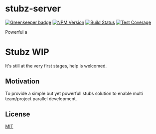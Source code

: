 # stubz-server

[![Greenkeeper badge](https://badges.greenkeeper.io/hisco/stubz.svg)](https://greenkeeper.io/)
[![NPM Version][npm-image]][npm-url]
[![Build Status][travis-image]][travis-url]
[![Test Coverage][coveralls-image]][coveralls-url]

  Powerful a
# Stubz WIP
It's still at the very first stages, help is welcomed.

## Motivation
To provide a simple but yet powerfull stubs solution to enable multi team/project parallel development.

## License

  [MIT](LICENSE)

[npm-image]: https://img.shields.io/npm/v/stubz.svg
[npm-url]: https://npmjs.org/package/fstubz
[travis-image]: https://img.shields.io/travis/hisco/stubz/master.svg?style=flat-square
[travis-url]: https://travis-ci.org/hisco/stubz
[coveralls-image]: https://coveralls.io/repos/github/hisco/stubz/badge.svg?branch=master
[coveralls-url]: https://coveralls.io/github/hisco/stubz?branch=master
